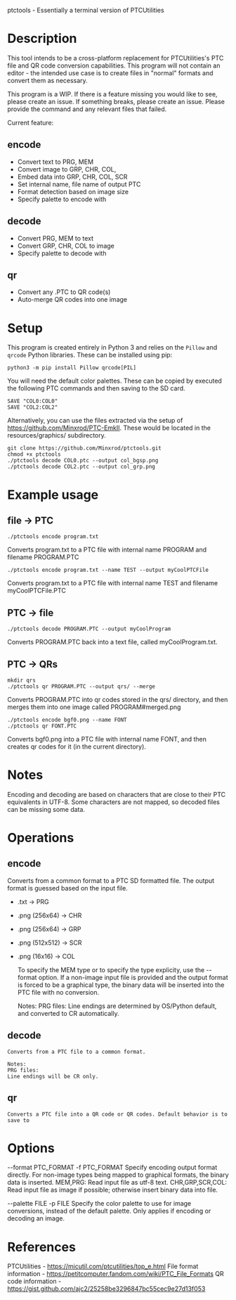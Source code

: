 ptctools - Essentially a terminal version of PTCUtilities

# Description

This tool intends to be a cross-platform replacement for PTCUtilities's PTC file and QR code conversion capabilities.
This program will not contain an editor - the intended use case is to create files in "normal" formats and convert them as necessary.

This program is a WIP. 
If there is a feature missing you would like to see, please create an issue.
If something breaks, please create an issue. Please provide the command and any relevant files that failed.

Current feature:
## encode
* Convert text to PRG, MEM
* Convert image to GRP, CHR, COL, 
* Embed data into GRP, CHR, COL, SCR 
* Set internal name, file name of output PTC
* Format detection based on image size
* Specify palette to encode with

## decode
* Convert PRG, MEM to text
* Convert GRP, CHR, COL to image
* Specify palette to decode with

## qr
* Convert any .PTC to QR code(s)
* Auto-merge QR codes into one image

# Setup
This program is created entirely in Python 3 and relies on the `Pillow` and `qrcode` Python libraries. These can be installed using pip:
```
python3 -m pip install Pillow qrcode[PIL]
```

You will need the default color palettes. These can be copied by executed the following PTC commands and then saving to the SD card.
```
SAVE "COL0:COL0"
SAVE "COL2:COL2"
```
Alternatively, you can use the files extracted via the setup of https://github.com/Minxrod/PTC-EmkII. These would be located in the resources/graphics/ subdirectory.


```shell
git clone https://github.com/Minxrod/ptctools.git
chmod +x ptctools
./ptctools decode COL0.ptc --output col_bgsp.png
./ptctools decode COL2.ptc --output col_grp.png
```

# Example usage

## file -> PTC
```
./ptctools encode program.txt
```
Converts program.txt to a PTC file with internal name PROGRAM and filename PROGRAM.PTC
```
./ptctools encode program.txt --name TEST --output myCoolPTCFile
```
Converts program.txt to a PTC file with internal name TEST and filename myCoolPTCFile.PTC

## PTC -> file
```
./ptctools decode PROGRAM.PTC --output myCoolProgram
```
Converts PROGRAM.PTC back into a text file, called myCoolProgram.txt.

## PTC -> QRs
```
mkdir qrs
./ptctools qr PROGRAM.PTC --output qrs/ --merge
```
Converts PROGRAM.PTC into qr codes stored in the qrs/ directory, and then merges them into one image called PROGRAM#merged.png
```
./ptctools encode bgf0.png --name FONT
./ptctools qr FONT.PTC
```
Converts bgf0.png into a PTC file with internal name FONT, and then creates qr codes for it (in the current directory).

# Notes

Encoding and decoding are based on characters that are close to their PTC equivalents in UTF-8.
Some characters are not mapped, so decoded files can be missing some data.

# Operations

## encode
Converts from a common format to a PTC SD formatted file. The output format is guessed based on the input file.
*	.txt	->	PRG
*	.png (256x64)	->	CHR
*	.png (256x64)	->	GRP
*	.png (512x512)	->	SCR
*	.png (16x16)	->	COL
	
	To specify the MEM type or to specify the type explicity, use the --format option. If a non-image input file is provided
	and the output format is forced to be a graphical type, the binary data will be inserted into the PTC file with no conversion.
	
	Notes:
	PRG files:
	Line endings are determined by OS/Python default, and converted to CR automatically.

## decode
	Converts from a PTC file to a common format.
	
	Notes:
	PRG files:
	Line endings will be CR only.

## qr
	Converts a PTC file into a QR code or QR codes. Default behavior is to save to 

# Options

--format PTC_FORMAT
-f PTC_FORMAT
	Specify encoding output format directly. For non-image types being mapped to graphical formats, the binary data is inserted.
	MEM,PRG: Read input file as utf-8 text. 
	CHR,GRP,SCR,COL: Read input file as image if possible; otherwise insert binary data into file.

--palette FILE
-p FILE
	Specify the color palette to use for image conversions, instead of the default palette. Only applies if encoding or decoding an image.
	
# References
PTCUtilities - https://micutil.com/ptcutilities/top_e.html
File format information - https://petitcomputer.fandom.com/wiki/PTC_File_Formats
QR code information - https://gist.github.com/ajc2/25258be3296847bc55cec9e27d13f053
